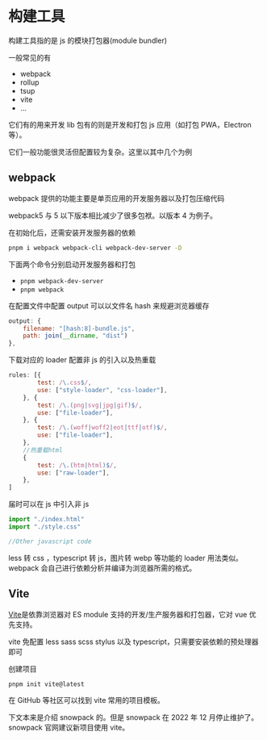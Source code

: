 # 构建工具

构建工具指的是 js 的模块打包器(module bundler)

一般常见的有

- webpack
- rollup
- tsup
- vite
- ...

它们有的用来开发 lib 包有的则是开发和打包 js 应用（如打包 PWA，Electron 等）。

它们一般功能很灵活但配置较为复杂。这里以其中几个为例

## webpack

webpack 提供的功能主要是单页应用的开发服务器以及打包压缩代码

webpack5 与 5 以下版本相比减少了很多包袱。以版本 4 为例子。

在初始化后，还需安装开发服务器的依赖

```bash
pnpm i webpack webpack-cli webpack-dev-server -D
```

下面两个命令分别启动开发服务器和打包

- `pnpm webpack-dev-server`
- `pnpm webpack`

在配置文件中配置 output 可以以文件名 hash 来规避浏览器缓存

```javascript
output: {
    filename: "[hash:8]-bundle.js",
    path: join(__dirname, "dist")
},
```

下载对应的 loader 配置非 js 的引入以及热重载

```javascript
rules: [{
        test: /\.css$/,
        use: ["style-loader", "css-loader"],
    }, {
        test: /\.(png|svg|jpg|gif)$/,
        use: ["file-loader"],
    }, {
        test: /\.(woff|woff2|eot|ttf|otf)$/,
        use: ["file-loader"],
    },
    //热重载html
    {
        test: /\.(htm|html)$/,
        use: ["raw-loader"],
    },
]
```

届时可以在 js 中引入非 js

```javascript
import "./index.html"
import "./style.css"

//Other javascript code
```

less 转 css ，typescript 转 js，图片转 webp 等功能的 loader 用法类似。webpack 会自己进行依赖分析并编译为浏览器所需的格式。

## Vite

[Vite](https://vitejs.dev/)是依靠浏览器对 ES module 支持的开发/生产服务器和打包器，它对 vue 优先支持。

vite 免配置 less sass scss stylus 以及 typescript，只需要安装依赖的预处理器即可

创建项目

```bash
pnpm init vite@latest
```

在 GitHub 等社区可以找到 vite 常用的项目模板。

下文本来是介绍 snowpack 的。但是 snowpack 在 2022 年 12 月停止维护了。snowpack 官网建议新项目使用 vite。
